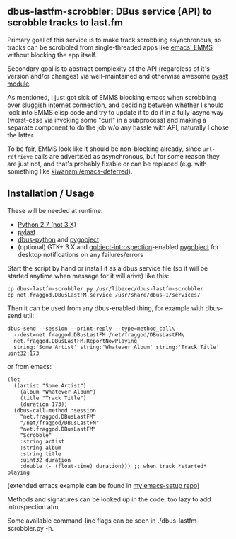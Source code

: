 dbus-lastfm-scrobbler: DBus service (API) to scrobble tracks to last.fm
--------------------

Primary goal of this service is to make track scrobbling asynchronous, so tracks
can be scrobbled from single-threaded apps like [emacs'
EMMS](http://www.gnu.org/s/emms/) without blocking the app itself.

Secondary goal is to abstract complexity of the API (regardless of it's version
and/or changes) via well-maintained and otherwise awesome [pyast
module](http://code.google.com/p/pylast/).

As mentioned, I just got sick of EMMS blocking emacs when scrobbling over
sluggish internet connection, and deciding between whether I should look into
EMMS elisp code and try to update it to do it in a fully-async way (worst-case
via invoking some "curl" in a subprocess) and making a separate component to do
the job w/o any hassle with API, naturally I chose the latter.

To be fair, EMMS look like it should be non-blocking already, since
`url-retrieve` calls are advertised as asynchronous, but for some reason they
are just not, and that's probably fixable or can be replaced (e.g. with
something like [kiwanami/emacs-deferred](https://github.com/kiwanami/emacs-deferred)).


Installation / Usage
--------------------

These will be needed at runtime:

* [Python 2.7 (not 3.X)](http://python.org/)
* [pylast](http://code.google.com/p/pylast/)
* [dbus-python](http://dbus.freedesktop.org/doc/dbus-python/) and
  [pygobject](http://live.gnome.org/PyGObject)
* (optional) GTK+ 3.X and
  [gobject-introspection](https://live.gnome.org/GObjectIntrospection/)-enabled
  [pygobject](http://live.gnome.org/PyGObject) for desktop notifications on any
  failures/errors

Start the script by hand or install it as a dbus service file (so it will be
started anytime when message for it will arive) like this:

    cp dbus-lastfm-scrobbler.py /usr/libexec/dbus-lastfm-scrobbler
    cp net.fraggod.DBusLastFM.service /usr/share/dbus-1/services/

Then it can be used from any dbus-enabled thing, for example with dbus-send util:

    dbus-send --session --print-reply --type=method_call\
      --dest=net.fraggod.DBusLastFM /net/fraggod/DBusLastFM\
      net.fraggod.DBusLastFM.ReportNowPlaying
      string:'Some Artist' string:'Whatever Album' string:'Track Title' uint32:173

or from emacs:

    (let
      ((artist "Some Artist")
        (album "Whatever Album")
        (title "Track Title")
        (duration 173))
      (dbus-call-method :session
        "net.fraggod.DBusLastFM"
        "/net/fraggod/DBusLastFM"
        "net.fraggod.DBusLastFM"
        "Scrobble"
        :string artist
        :string album
        :string title
        :uint32 duration
        :double (- (float-time) duration))) ;; when track *started* playing

(extended emacs example can be found in [my emacs-setup
repo](https://github.com/mk-fg/emacs-setup/blob/master/core/fg_emms.el))

Methods and signatures can be looked up in the code, too lazy to add
introspection atm.

Some available command-line flags can be seen in ./dbus-lastfm-scrobbler.py -h.
